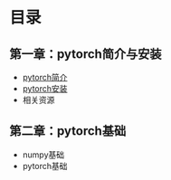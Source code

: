 # 目录
## 第一章：pytorch简介与安装
  - [pytorch简介](https://alexa2077.github.io/through-pytorch/1.1pytorch简介)<br>
  - [pytorch安装](https://alexa2077.github.io/through-pytorch/1.2pytorch安装)<br>
  - 相关资源
## 第二章：pytorch基础
  - numpy基础
  - pytorch基础
  
